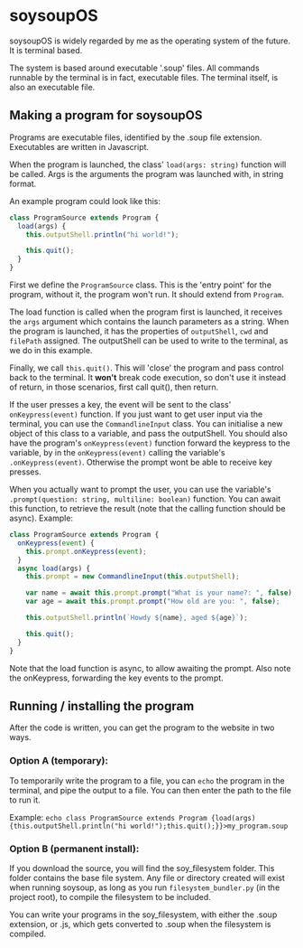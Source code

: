 # soysoupOS

soysoupOS is widely regarded by me as the operating system of the future. It is terminal based.

The system is based around executable '.soup' files. All commands runnable by the terminal is in fact, executable files. The terminal itself, is also an executable file.

## Making a program for soysoupOS

Programs are executable files, identified by the .soup file extension. Executables are written in Javascript.

When the program is launched, the class' `load(args: string)` function will be called. Args is the arguments the program was launched with, in string format.

An example program could look like this:

```js
class ProgramSource extends Program {
  load(args) {
    this.outputShell.println("hi world!");

    this.quit();
  }
}
```

First we define the `ProgramSource` class. This is the 'entry point' for the program, without it, the program won't run. It should extend from `Program`.

The load function is called when the program first is launched, it receives the `args` argument which contains the launch parameters as a string. When the program is launched, it has the properties of `outputShell`, `cwd` and `filePath` assigned. The outputShell can be used to write to the terminal, as we do in this example.

Finally, we call `this.quit()`. This will 'close' the program and pass control back to the terminal. It **won't** break code execution, so don't use it instead of return, in those scenarios, first call quit(), then return.

If the user presses a key, the event will be sent to the class' `onKeypress(event)` function. If you just want to get user input via the terminal, you can use the `CommandlineInput` class. You can initialise a new object of this class to a variable, and pass the outputShell. You should also have the program's `onKeypress(event)` function forward the keypress to the variable, by in the `onKeypress(event)` calling the variable's `.onKeypress(event)`. Otherwise the prompt wont be able to receive key presses.

When you actually want to prompt the user, you can use the variable's `.prompt(question: string, multiline: boolean)` function. You can await this function, to retrieve the result (note that the calling function should be async). Example:

```js
class ProgramSource extends Program {
  onKeypress(event) {
    this.prompt.onKeypress(event);
  }
  async load(args) {
    this.prompt = new CommandlineInput(this.outputShell);

    var name = await this.prompt.prompt("What is your name?: ", false);
    var age = await this.prompt.prompt("How old are you: ", false);

    this.outputShell.println(`Howdy ${name}, aged ${age}`);

    this.quit();
  }
}
```

Note that the load function is async, to allow awaiting the prompt. Also note the onKeypress, forwarding the key events to the prompt.

## Running / installing the program

After the code is written, you can get the program to the website in two ways.

### Option A (temporary):

To temporarily write the program to a file, you can `echo` the program in the terminal, and pipe the output to a file. You can then enter the path to the file to run it.

Example: `echo class ProgramSource extends Program {load(args) {this.outputShell.println("hi world!");this.quit();}}>my_program.soup`

### Option B (permanent install):

If you download the source, you will find the soy_filesystem folder. This folder contains the base file system. Any file or directory created will exist when running soysoup, as long as you run `filesystem_bundler.py` (in the project root), to compile the filesystem to be included.

You can write your programs in the soy_filesystem, with either the .soup extension, or .js, which gets converted to .soup when the filesystem is compiled.
